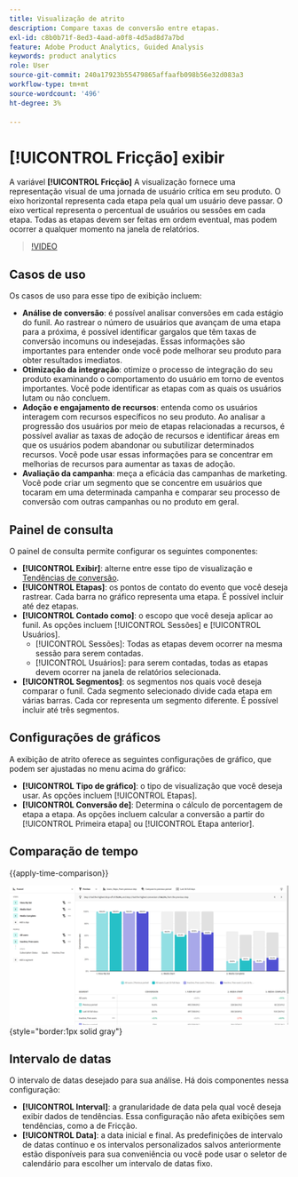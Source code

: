 ```yaml
---
title: Visualização de atrito
description: Compare taxas de conversão entre etapas.
exl-id: c8b0b71f-8ed3-4aad-a0f8-4d5ad8d7a7bd
feature: Adobe Product Analytics, Guided Analysis
keywords: product analytics
role: User
source-git-commit: 240a17923b55479865affaafb098b56e32d083a3
workflow-type: tm+mt
source-wordcount: '496'
ht-degree: 3%

---
```


# [!UICONTROL Fricção] exibir

A variável **[!UICONTROL Fricção]** A visualização fornece uma representação visual de uma jornada de usuário crítica em seu produto. O eixo horizontal representa cada etapa pela qual um usuário deve passar. O eixo vertical representa o percentual de usuários ou sessões em cada etapa. Todas as etapas devem ser feitas em ordem eventual, mas podem ocorrer a qualquer momento na janela de relatórios.

>[!VIDEO](https://video.tv.adobe.com/v/3421663/?learn=on)

## Casos de uso

Os casos de uso para esse tipo de exibição incluem:

* **Análise de conversão**: é possível analisar conversões em cada estágio do funil. Ao rastrear o número de usuários que avançam de uma etapa para a próxima, é possível identificar gargalos que têm taxas de conversão incomuns ou indesejadas. Essas informações são importantes para entender onde você pode melhorar seu produto para obter resultados imediatos.
* **Otimização da integração**: otimize o processo de integração do seu produto examinando o comportamento do usuário em torno de eventos importantes. Você pode identificar as etapas com as quais os usuários lutam ou não concluem.
* **Adoção e engajamento de recursos**: entenda como os usuários interagem com recursos específicos no seu produto. Ao analisar a progressão dos usuários por meio de etapas relacionadas a recursos, é possível avaliar as taxas de adoção de recursos e identificar áreas em que os usuários podem abandonar ou subutilizar determinados recursos. Você pode usar essas informações para se concentrar em melhorias de recursos para aumentar as taxas de adoção.
* **Avaliação da campanha**: meça a eficácia das campanhas de marketing. Você pode criar um segmento que se concentre em usuários que tocaram em uma determinada campanha e comparar seu processo de conversão com outras campanhas ou no produto em geral.

## Painel de consulta

O painel de consulta permite configurar os seguintes componentes:

* **[!UICONTROL Exibir]**: alterne entre esse tipo de visualização e [Tendências de conversão](conversion-trends.md).
* **[!UICONTROL Etapas]**: os pontos de contato do evento que você deseja rastrear. Cada barra no gráfico representa uma etapa. É possível incluir até dez etapas.
* **[!UICONTROL Contado como]**: o escopo que você deseja aplicar ao funil. As opções incluem [!UICONTROL Sessões] e [!UICONTROL Usuários].
   * [!UICONTROL Sessões]: Todas as etapas devem ocorrer na mesma sessão para serem contadas.
   * [!UICONTROL Usuários]: para serem contadas, todas as etapas devem ocorrer na janela de relatórios selecionada.
* **[!UICONTROL Segmentos]**: os segmentos nos quais você deseja comparar o funil. Cada segmento selecionado divide cada etapa em várias barras. Cada cor representa um segmento diferente. É possível incluir até três segmentos.

## Configurações de gráficos

A exibição de atrito oferece as seguintes configurações de gráfico, que podem ser ajustadas no menu acima do gráfico:

* **[!UICONTROL Tipo de gráfico]**: o tipo de visualização que você deseja usar. As opções incluem [!UICONTROL Etapas].
* **[!UICONTROL Conversão de]**: Determina o cálculo de porcentagem de etapa a etapa. As opções incluem calcular a conversão a partir do [!UICONTROL Primeira etapa] ou [!UICONTROL Etapa anterior].

## Comparação de tempo

{{apply-time-comparison}}

![Comparação de tempo de atrito](../assets/friction-compare.png){style="border:1px solid gray"}

## Intervalo de datas

O intervalo de datas desejado para sua análise. Há dois componentes nessa configuração:

* **[!UICONTROL Interval]**: a granularidade de data pela qual você deseja exibir dados de tendências. Essa configuração não afeta exibições sem tendências, como a de Fricção.
* **[!UICONTROL Data]**: a data inicial e final. As predefinições de intervalo de datas contínuo e os intervalos personalizados salvos anteriormente estão disponíveis para sua conveniência ou você pode usar o seletor de calendário para escolher um intervalo de datas fixo.
